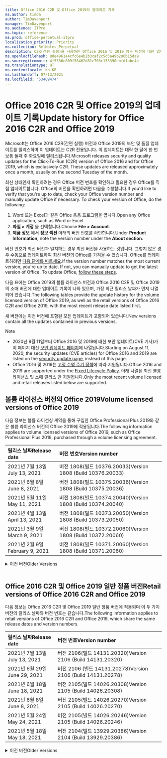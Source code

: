 ```yaml
---
title: Office 2016 C2R 및 Office 2019의 업데이트 기록
ms.author: timda
author: TimDavenport
manager: TimDavenport
ms.audience: ITPro
ms.topic: reference
ms.prod: office-perpetual-itpro
localization_priority: Priority
ms.collection: RelNotes_Perpetual
description: C2R(간편 실행)을 사용하는 Office 2016 및 2019 영구 버전에 대한 업데이트 기록을 IT 전문가에게 제공합니다.
ms.openlocfilehash: 8de4961a4cfc6e4b2b3caf2c5d3a49b296b15da9
ms.sourcegitcommit: 4f5536e809f58462d81c708c153390ebfd1abc4e
ms.translationtype: HT
ms.contentlocale: ko-KR
ms.lasthandoff: 07/13/2021
ms.locfileid: "53409474"
---
```

# <a name="update-history-for-office-2016-c2r-and-office-2019"></a><span data-ttu-id="f328a-103">Office 2016 C2R 및 Office 2019의 업데이트 기록</span><span class="sxs-lookup"><span data-stu-id="f328a-103">Update history for Office 2016 C2R and Office 2019</span></span>

<span data-ttu-id="f328a-p101">Microsoft는 Office 2016 C2R(간편 실행) 버전과 Office 2019의 보안 및 품질 업데이트를 릴리스하며 이 업데이트는 C2R 전용입니다. 이 업데이트는 대략 한 달에 한 번 보통 둘째 주 화요일에 릴리스됩니다.</span><span class="sxs-lookup"><span data-stu-id="f328a-p101">Microsoft releases security and quality updates for the Click-To-Run (C2R) version of Office 2016 and for Office 2019, which is exclusively C2R. These updates are released approximately once a month, usually on the second Tuesday of the month.</span></span>

<span data-ttu-id="f328a-p102">최신 상태인지 확인하려는 경우 Office 버전 번호를 확인하고 필요한 경우 Office를 직접 업데이트합니다. Office의 버전을 확인하려면 다음을 수행합니다.</span><span class="sxs-lookup"><span data-stu-id="f328a-p102">If you'd like to verify that you're up to date, check your Office version number and manually update Office if necessary. To check your version of Office, do the following:</span></span>

  1.    <span data-ttu-id="f328a-108">Word 또는 Excel과 같은 Office 응용 프로그램을 엽니다.</span><span class="sxs-lookup"><span data-stu-id="f328a-108">Open any Office application, such as Word or Excel.</span></span>
  2.    <span data-ttu-id="f328a-109">**파일 > 계정** 을 선택합니다.</span><span class="sxs-lookup"><span data-stu-id="f328a-109">Choose **File > Account**.</span></span>
  3.    <span data-ttu-id="f328a-110">**제품 정보** 에서 **정보 섹션** 아래의 버전 번호를 확인합니다.</span><span class="sxs-lookup"><span data-stu-id="f328a-110">Under **Product Information**, note the version number under the **About section**.</span></span>

<span data-ttu-id="f328a-p103">버전 번호가 최신 버전과 일치하는 경우 최신 버전을 사용하는 것입니다. 그렇지 않은 경우 수동으로 업데이트하여 최신 버전의 Office를 가져올 수 있습니다. Office를 업데이트하려면 [다음 단계를 따르세요](https://support.office.com/article/2ab296f3-7f03-43a2-8e50-46de917611c5).</span><span class="sxs-lookup"><span data-stu-id="f328a-p103">If the version number matches the most current version, you're up to date. If not, you can manually update to get the latest version of Office. To update Office, [follow these steps](https://support.office.com/article/2ab296f3-7f03-43a2-8e50-46de917611c5).</span></span>


<span data-ttu-id="f328a-114">다음 표에는 Office 2019의 볼륨 라이선스 버전과 Office 2016 C2R 및 Office 2019의 소매 버전에 대한 업데이트 기록이 나와 있으며, 가장 최근 릴리스 날짜가 먼저 나열되어 있습니다.</span><span class="sxs-lookup"><span data-stu-id="f328a-114">The following tables provide the update history for the volume licensed version of Office 2019, as well as the retail versions of Office 2016 C2R and Office 2019, with the most recent release date listed first.</span></span>

<span data-ttu-id="f328a-115">새 버전에는 이전 버전에 포함된 모든 업데이트가 포함되어 있습니다.</span><span class="sxs-lookup"><span data-stu-id="f328a-115">New versions contain all the updates contained in previous versions.</span></span>


 > [!NOTE]
> - <span data-ttu-id="f328a-116">2020년 8월 11일부터 Office 2016 및 2019에 대한 보안 업데이트(CVE 기사)가 이 페이지 대신 [ 보안 업데이트 페이지](./microsoft365-apps-security-updates.md)에 나열됩니다.</span><span class="sxs-lookup"><span data-stu-id="f328a-116">Starting on August 11, 2020, the security updates (CVE articles) for Office 2016 and 2019 are listed on the [security update page](./microsoft365-apps-security-updates.md), instead of this page.</span></span> 
> - <span data-ttu-id="f328a-117">Office 2016 및 2019는 [고정 수명 주기 정책](/lifecycle/policies/fixed)에 따라 지원됩니다.</span><span class="sxs-lookup"><span data-stu-id="f328a-117">Office 2016 and 2019 are supported under the [Fixed Lifecycle Policy](/lifecycle/policies/fixed).</span></span> <span data-ttu-id="f328a-118">아래 나열된 최신 볼륨 라이선스 및 소매 릴리스 만 지원됩니다.</span><span class="sxs-lookup"><span data-stu-id="f328a-118">Only the most recent volume licensed and retail releases listed below are supported.</span></span>


## <a name="volume-licensed-versions-of-office-2019"></a><span data-ttu-id="f328a-119">볼륨 라이선스 버전의 Office 2019</span><span class="sxs-lookup"><span data-stu-id="f328a-119">Volume licensed versions of Office 2019</span></span>
<span data-ttu-id="f328a-120">다음 정보는 볼륨 라이선싱 계약을 통해 구입한 Office Professional Plus 2019와 같은 볼륨 라이선스 버전의 Office 2019에 적용됩니다.</span><span class="sxs-lookup"><span data-stu-id="f328a-120">The following information applies to volume licensed versions of Office 2019, such as Office Professional Plus 2019, purchased through a volume licensing agreement.</span></span>

[//]: # (VL 테이블 시작 제거 안 함)


|<span data-ttu-id="f328a-122">**릴리스 날짜**</span><span class="sxs-lookup"><span data-stu-id="f328a-122">**Release date**</span></span>|<span data-ttu-id="f328a-123">**버전 번호**</span><span class="sxs-lookup"><span data-stu-id="f328a-123">**Version number**</span></span>|
|:-----|:-----|
|<span data-ttu-id="f328a-124">2021년 7월 13일</span><span class="sxs-lookup"><span data-stu-id="f328a-124">July 13, 2021</span></span>|<span data-ttu-id="f328a-125">버전 1808(빌드 10376.20033)</span><span class="sxs-lookup"><span data-stu-id="f328a-125">Version 1808 (Build 10376.20033)</span></span>|
|<span data-ttu-id="f328a-126">2021년 6월 8일</span><span class="sxs-lookup"><span data-stu-id="f328a-126">June 8, 2021</span></span>|<span data-ttu-id="f328a-127">버전 1808(빌드 10375.20036)</span><span class="sxs-lookup"><span data-stu-id="f328a-127">Version 1808 (Build 10375.20036)</span></span>|
|<span data-ttu-id="f328a-128">2021년 5월 11일</span><span class="sxs-lookup"><span data-stu-id="f328a-128">May 11, 2021</span></span>|<span data-ttu-id="f328a-129">버전 1808(빌드 10374.20040)</span><span class="sxs-lookup"><span data-stu-id="f328a-129">Version 1808 (Build 10374.20040)</span></span>|
|<span data-ttu-id="f328a-130">2021년 4월 13일</span><span class="sxs-lookup"><span data-stu-id="f328a-130">April 13, 2021</span></span>|<span data-ttu-id="f328a-131">버전 1808(빌드 10373.20050)</span><span class="sxs-lookup"><span data-stu-id="f328a-131">Version 1808 (Build 10373.20050)</span></span>|
|<span data-ttu-id="f328a-132">2021년 3월 9일</span><span class="sxs-lookup"><span data-stu-id="f328a-132">March 9, 2021</span></span>|<span data-ttu-id="f328a-133">버전 1808(빌드 10372.20060)</span><span class="sxs-lookup"><span data-stu-id="f328a-133">Version 1808 (Build 10372.20060)</span></span>|
|<span data-ttu-id="f328a-134">2021년 2월 9일</span><span class="sxs-lookup"><span data-stu-id="f328a-134">February 9, 2021</span></span>|<span data-ttu-id="f328a-135">버전 1808(빌드 10371.20060)</span><span class="sxs-lookup"><span data-stu-id="f328a-135">Version 1808 (Build 10371.20060)</span></span>|


[//]: # (VL TABLE END를 제거하지 마십시오.)

<details>
<summary><span data-ttu-id="f328a-137">이전 버전</span><span class="sxs-lookup"><span data-stu-id="f328a-137">Older Versions</span></span></summary>
 

[//]: # (VL 오래된 테이블 시작)을(를) 제거하지 마십시오.


|<span data-ttu-id="f328a-139">**릴리스 날짜**</span><span class="sxs-lookup"><span data-stu-id="f328a-139">**Release date**</span></span>|<span data-ttu-id="f328a-140">**버전 번호**</span><span class="sxs-lookup"><span data-stu-id="f328a-140">**Version number**</span></span>|
|:-----|:-----|
|<span data-ttu-id="f328a-141">2021년 1월 12일</span><span class="sxs-lookup"><span data-stu-id="f328a-141">January 12, 2021</span></span>|<span data-ttu-id="f328a-142">버전 1808(빌드 10370.20052)</span><span class="sxs-lookup"><span data-stu-id="f328a-142">Version 1808 (Build 10370.20052)</span></span>|
|<span data-ttu-id="f328a-143">2020년 12월 8일</span><span class="sxs-lookup"><span data-stu-id="f328a-143">December 8, 2020</span></span>|<span data-ttu-id="f328a-144">버전 1808(빌드 10369.20032)</span><span class="sxs-lookup"><span data-stu-id="f328a-144">Version 1808 (Build 10369.20032)</span></span>|
|<span data-ttu-id="f328a-145">2020년 11월 10일</span><span class="sxs-lookup"><span data-stu-id="f328a-145">November 10, 2020</span></span>|<span data-ttu-id="f328a-146">버전 1808(빌드 10368.20035)</span><span class="sxs-lookup"><span data-stu-id="f328a-146">Version 1808 (Build 10368.20035)</span></span>|
|<span data-ttu-id="f328a-147">2020년 10월 13일</span><span class="sxs-lookup"><span data-stu-id="f328a-147">October 13, 2020</span></span>|<span data-ttu-id="f328a-148">버전 1808(빌드 10367.20048)</span><span class="sxs-lookup"><span data-stu-id="f328a-148">Version 1808 (Build 10367.20048)</span></span>|
|<span data-ttu-id="f328a-149">2020년 9월 8일</span><span class="sxs-lookup"><span data-stu-id="f328a-149">September 8, 2020</span></span>|<span data-ttu-id="f328a-150">버전 1808(빌드 10366.20016)</span><span class="sxs-lookup"><span data-stu-id="f328a-150">Version 1808 (Build 10366.20016)</span></span>|
|<span data-ttu-id="f328a-151">2020년 8월 11일</span><span class="sxs-lookup"><span data-stu-id="f328a-151">August 11, 2020</span></span>|<span data-ttu-id="f328a-152">버전 1808(빌드 10364.20059)</span><span class="sxs-lookup"><span data-stu-id="f328a-152">Version 1808 (Build 10364.20059)</span></span>|
|<span data-ttu-id="f328a-153">2020년 7월 14일</span><span class="sxs-lookup"><span data-stu-id="f328a-153">July 14, 2020</span></span>   |<span data-ttu-id="f328a-154">버전 1808(빌드 10363.20015)</span><span class="sxs-lookup"><span data-stu-id="f328a-154">Version 1808 (Build 10363.20015)</span></span>  |
|<span data-ttu-id="f328a-155">2020년 6월 9일</span><span class="sxs-lookup"><span data-stu-id="f328a-155">June 9, 2020</span></span>   |<span data-ttu-id="f328a-156">버전 1808(빌드 10361.20002)</span><span class="sxs-lookup"><span data-stu-id="f328a-156">Version 1808 (Build 10361.20002)</span></span>  |
|<span data-ttu-id="f328a-157">2020년 5월 12일</span><span class="sxs-lookup"><span data-stu-id="f328a-157">May 12, 2020</span></span>   |<span data-ttu-id="f328a-158">버전 1808(빌드 10359.20023)</span><span class="sxs-lookup"><span data-stu-id="f328a-158">Version 1808 (Build 10359.20023)</span></span>  |
|<span data-ttu-id="f328a-159">2020년 4월 14일</span><span class="sxs-lookup"><span data-stu-id="f328a-159">April 14, 2020</span></span>   |<span data-ttu-id="f328a-160">버전 1808(빌드 10358.20061)</span><span class="sxs-lookup"><span data-stu-id="f328a-160">Version 1808 (Build 10358.20061)</span></span>  |
|<span data-ttu-id="f328a-161">2020년 3월 10일</span><span class="sxs-lookup"><span data-stu-id="f328a-161">March 10, 2020</span></span>   |<span data-ttu-id="f328a-162">버전 1808 (빌드 10357.20081)</span><span class="sxs-lookup"><span data-stu-id="f328a-162">Version 1808 (Build 10357.20081)</span></span>  |
|<span data-ttu-id="f328a-163">2020년 2월 11일</span><span class="sxs-lookup"><span data-stu-id="f328a-163">February 11, 2020</span></span>   |<span data-ttu-id="f328a-164">버전 1808 (빌드 10356.20006)</span><span class="sxs-lookup"><span data-stu-id="f328a-164">Version 1808 (Build 10356.20006)</span></span>  |


[//]: # (VL 오래된 테이블 종료)를 제거하지 마십시오.

</details>


<br/>

## <a name="retail-versions-of-office-2016-c2r-and-office-2019"></a><span data-ttu-id="f328a-166">Office 2016 C2R 및 Office 2019 일반 정품 버전</span><span class="sxs-lookup"><span data-stu-id="f328a-166">Retail versions of Office 2016 C2R and Office 2019</span></span>
<span data-ttu-id="f328a-167">다음 정보는 Office 2016 C2R 및 Office 2019 일반 정품 버전에 적용되며 이 두 가지 버전의 릴리스 날짜와 버전 번호는 같습니다.</span><span class="sxs-lookup"><span data-stu-id="f328a-167">The following information applies to retail versions of Office 2016 C2R and Office 2019, which share the same release dates and version numbers.</span></span>

[//]: # (VL 테이블 시작 제거 안 함)


|<span data-ttu-id="f328a-169">**릴리스 날짜**</span><span class="sxs-lookup"><span data-stu-id="f328a-169">**Release date**</span></span>|<span data-ttu-id="f328a-170">**버전 번호**</span><span class="sxs-lookup"><span data-stu-id="f328a-170">**Version number**</span></span>|
|:-----|:-----|
|<span data-ttu-id="f328a-171">2021년 7월 13일</span><span class="sxs-lookup"><span data-stu-id="f328a-171">July 13, 2021</span></span>|<span data-ttu-id="f328a-172">버전 2106(빌드 14131.20320)</span><span class="sxs-lookup"><span data-stu-id="f328a-172">Version 2106 (Build 14131.20320)</span></span>|
|<span data-ttu-id="f328a-173">2021년 6월 29일</span><span class="sxs-lookup"><span data-stu-id="f328a-173">June 29, 2021</span></span>|<span data-ttu-id="f328a-174">버전 2106 (빌드 14131.20278)</span><span class="sxs-lookup"><span data-stu-id="f328a-174">Version 2106 (Build 14131.20278)</span></span>|
|<span data-ttu-id="f328a-175">2021년 6월 18일</span><span class="sxs-lookup"><span data-stu-id="f328a-175">June 18, 2021</span></span>|<span data-ttu-id="f328a-176">버전 2105(빌드 14026.20308)</span><span class="sxs-lookup"><span data-stu-id="f328a-176">Version 2105 (Build 14026.20308)</span></span>|
|<span data-ttu-id="f328a-177">2021년 6월 8일</span><span class="sxs-lookup"><span data-stu-id="f328a-177">June 8, 2021</span></span>|<span data-ttu-id="f328a-178">버전 2105(빌드 14026.20270)</span><span class="sxs-lookup"><span data-stu-id="f328a-178">Version 2105 (Build 14026.20270)</span></span>|
|<span data-ttu-id="f328a-179">2021년 5월 24일</span><span class="sxs-lookup"><span data-stu-id="f328a-179">May 24, 2021</span></span>|<span data-ttu-id="f328a-180">버전 2105(빌드 14026.20246)</span><span class="sxs-lookup"><span data-stu-id="f328a-180">Version 2105 (Build 14026.20246)</span></span>|
|<span data-ttu-id="f328a-181">2021년 5월 18일</span><span class="sxs-lookup"><span data-stu-id="f328a-181">May 18, 2021</span></span>|<span data-ttu-id="f328a-182">버전 2104(빌드 13929.20386)</span><span class="sxs-lookup"><span data-stu-id="f328a-182">Version 2104 (Build 13929.20386)</span></span>|


[//]: # (VL 테이블 시작 제거 안 함)

<details>
<summary><span data-ttu-id="f328a-184">이전 버전</span><span class="sxs-lookup"><span data-stu-id="f328a-184">Older Versions</span></span></summary>
 

[//]: # (VL 테이블 시작 제거 안 함)


|<span data-ttu-id="f328a-186">**릴리스 날짜**</span><span class="sxs-lookup"><span data-stu-id="f328a-186">**Release date**</span></span>|<span data-ttu-id="f328a-187">**버전 번호**</span><span class="sxs-lookup"><span data-stu-id="f328a-187">**Version number**</span></span>|
|:-----|:-----|
|<span data-ttu-id="f328a-188">2021년 5월 11일</span><span class="sxs-lookup"><span data-stu-id="f328a-188">May 11, 2021</span></span>|<span data-ttu-id="f328a-189">버전 2104(빌드 13929.20372)</span><span class="sxs-lookup"><span data-stu-id="f328a-189">Version 2104 (Build 13929.20372)</span></span>|
|<span data-ttu-id="f328a-190">2021년 4월 29일</span><span class="sxs-lookup"><span data-stu-id="f328a-190">April 29, 2021</span></span>|<span data-ttu-id="f328a-191">버전 2104(빌드 13929.20296)</span><span class="sxs-lookup"><span data-stu-id="f328a-191">Version 2104 (Build 13929.20296)</span></span>|
|<span data-ttu-id="f328a-192">2021년 4월 23일</span><span class="sxs-lookup"><span data-stu-id="f328a-192">April 23, 2021</span></span>|<span data-ttu-id="f328a-193">버전 2103(빌드 13901.20462)</span><span class="sxs-lookup"><span data-stu-id="f328a-193">Version 2103 (Build 13901.20462)</span></span>|
|<span data-ttu-id="f328a-194">2021년 4월 13일</span><span class="sxs-lookup"><span data-stu-id="f328a-194">April 13, 2021</span></span>|<span data-ttu-id="f328a-195">버전 2103(빌드 13901.20400)</span><span class="sxs-lookup"><span data-stu-id="f328a-195">Version 2103 (Build 13901.20400)</span></span>|
|<span data-ttu-id="f328a-196">2021년 4월 2일</span><span class="sxs-lookup"><span data-stu-id="f328a-196">April 2, 2021</span></span>|<span data-ttu-id="f328a-197">버전 2103(빌드 13901.20336)</span><span class="sxs-lookup"><span data-stu-id="f328a-197">Version 2103 (Build 13901.20336)</span></span>|
|<span data-ttu-id="f328a-198">2021년 3월 30일</span><span class="sxs-lookup"><span data-stu-id="f328a-198">March 30, 2021</span></span>|<span data-ttu-id="f328a-199">버전 2103(빌드 13901.20312)</span><span class="sxs-lookup"><span data-stu-id="f328a-199">Version 2103 (Build 13901.20312)</span></span>|
|<span data-ttu-id="f328a-200">2021년 3월 18일</span><span class="sxs-lookup"><span data-stu-id="f328a-200">March 18, 2021</span></span>|<span data-ttu-id="f328a-201">버전 2102(빌드 13801.20360)</span><span class="sxs-lookup"><span data-stu-id="f328a-201">Version 2102 (Build 13801.20360)</span></span>|
|<span data-ttu-id="f328a-202">2021년 3월 9일</span><span class="sxs-lookup"><span data-stu-id="f328a-202">March 9, 2021</span></span>|<span data-ttu-id="f328a-203">버전 2102(빌드 13801.20294)</span><span class="sxs-lookup"><span data-stu-id="f328a-203">Version 2102 (Build 13801.20294)</span></span>|
|<span data-ttu-id="f328a-204">2021년 3월 1일</span><span class="sxs-lookup"><span data-stu-id="f328a-204">March 1, 2021</span></span>|<span data-ttu-id="f328a-205">버전 2102(빌드 13801.20266)</span><span class="sxs-lookup"><span data-stu-id="f328a-205">Version 2102 (Build 13801.20266)</span></span>|
|<span data-ttu-id="f328a-206">2021년 2월 16일</span><span class="sxs-lookup"><span data-stu-id="f328a-206">February 16, 2021</span></span>|<span data-ttu-id="f328a-207">버전 2101(빌드 13628.20448)</span><span class="sxs-lookup"><span data-stu-id="f328a-207">Version 2101 (Build 13628.20448)</span></span>|
|<span data-ttu-id="f328a-208">2021년 2월 9일</span><span class="sxs-lookup"><span data-stu-id="f328a-208">February 9, 2021</span></span>|<span data-ttu-id="f328a-209">버전 2101(빌드 13628.20380)</span><span class="sxs-lookup"><span data-stu-id="f328a-209">Version 2101 (Build 13628.20380)</span></span>|
|<span data-ttu-id="f328a-210">2021년 1월 26일</span><span class="sxs-lookup"><span data-stu-id="f328a-210">January 26, 2021</span></span>|<span data-ttu-id="f328a-211">버전 2101(빌드 13628.20274)</span><span class="sxs-lookup"><span data-stu-id="f328a-211">Version 2101 (Build 13628.20274)</span></span>|
|<span data-ttu-id="f328a-212">2021년 1월 21일</span><span class="sxs-lookup"><span data-stu-id="f328a-212">January 21, 2021</span></span>|<span data-ttu-id="f328a-213">버전 2012(빌드 13530.20440)</span><span class="sxs-lookup"><span data-stu-id="f328a-213">Version 2012 (Build 13530.20440)</span></span>|
|<span data-ttu-id="f328a-214">2021년 1월 12일</span><span class="sxs-lookup"><span data-stu-id="f328a-214">January 12, 2021</span></span>|<span data-ttu-id="f328a-215">버전 2012(빌드 13530.20376)</span><span class="sxs-lookup"><span data-stu-id="f328a-215">Version 2012 (Build 13530.20376)</span></span>|
|<span data-ttu-id="f328a-216">2021년 1월 5일</span><span class="sxs-lookup"><span data-stu-id="f328a-216">January 5, 2021</span></span>|<span data-ttu-id="f328a-217">버전 2012(빌드 13530.20316)</span><span class="sxs-lookup"><span data-stu-id="f328a-217">Version 2012 (Build 13530.20316)</span></span>|
|<span data-ttu-id="f328a-218">2020년 12월 21일</span><span class="sxs-lookup"><span data-stu-id="f328a-218">December 21, 2020</span></span>|<span data-ttu-id="f328a-219">버전 2011(빌드 13426.20404)</span><span class="sxs-lookup"><span data-stu-id="f328a-219">Version 2011 (Build 13426.20404)</span></span>|
|<span data-ttu-id="f328a-220">2020년 12월 8일</span><span class="sxs-lookup"><span data-stu-id="f328a-220">December 8, 2020</span></span>|<span data-ttu-id="f328a-221">버전 2011(빌드 13426.20332)</span><span class="sxs-lookup"><span data-stu-id="f328a-221">Version 2011 (Build 13426.20332)</span></span>|
|<span data-ttu-id="f328a-222">2020년 12월 2일</span><span class="sxs-lookup"><span data-stu-id="f328a-222">December 2, 2020</span></span>|<span data-ttu-id="f328a-223">버전 2011(빌드 13426.20308)</span><span class="sxs-lookup"><span data-stu-id="f328a-223">Version 2011 (Build 13426.20308)</span></span>|
|<span data-ttu-id="f328a-224">2020년 11월 30일</span><span class="sxs-lookup"><span data-stu-id="f328a-224">November 30, 2020</span></span>|<span data-ttu-id="f328a-225">버전 2011(빌드 13426.20294)</span><span class="sxs-lookup"><span data-stu-id="f328a-225">Version 2011 (Build 13426.20294)</span></span>|
|<span data-ttu-id="f328a-226">2020년 11월 23일</span><span class="sxs-lookup"><span data-stu-id="f328a-226">November 23, 2020</span></span>|<span data-ttu-id="f328a-227">버전 2011(빌드 13426.20274)</span><span class="sxs-lookup"><span data-stu-id="f328a-227">Version 2011 (Build 13426.20274)</span></span>|
|<span data-ttu-id="f328a-228">2020년 11월 17일</span><span class="sxs-lookup"><span data-stu-id="f328a-228">November 17, 2020</span></span>|<span data-ttu-id="f328a-229">버전 2010(빌드 13328.20408)</span><span class="sxs-lookup"><span data-stu-id="f328a-229">Version 2010 (Build 13328.20408)</span></span>|
|<span data-ttu-id="f328a-230">2020년 11월 10일</span><span class="sxs-lookup"><span data-stu-id="f328a-230">November 10, 2020</span></span>|<span data-ttu-id="f328a-231">버전 2010(빌드 13328.20356)</span><span class="sxs-lookup"><span data-stu-id="f328a-231">Version 2010 (Build 13328.20356)</span></span>|
|<span data-ttu-id="f328a-232">2020년 10월 27일</span><span class="sxs-lookup"><span data-stu-id="f328a-232">October 27, 2020</span></span>|<span data-ttu-id="f328a-233">버전 2010(빌드 13328.20292)</span><span class="sxs-lookup"><span data-stu-id="f328a-233">Version 2010 (Build 13328.20292)</span></span>|
|<span data-ttu-id="f328a-234">2020년 10월 21일</span><span class="sxs-lookup"><span data-stu-id="f328a-234">October 21, 2020</span></span>|<span data-ttu-id="f328a-235">버전 2009(빌드 13231.20418)</span><span class="sxs-lookup"><span data-stu-id="f328a-235">Version 2009 (Build 13231.20418)</span></span>|
|<span data-ttu-id="f328a-236">2020년 10월 13일</span><span class="sxs-lookup"><span data-stu-id="f328a-236">October 13, 2020</span></span>|<span data-ttu-id="f328a-237">버전 2009(빌드 13231.20390)</span><span class="sxs-lookup"><span data-stu-id="f328a-237">Version 2009 (Build 13231.20390)</span></span>|
|<span data-ttu-id="f328a-238">2020년 10월 8일</span><span class="sxs-lookup"><span data-stu-id="f328a-238">October 8, 2020</span></span>|<span data-ttu-id="f328a-239">버전 2009(빌드 13231.20368)</span><span class="sxs-lookup"><span data-stu-id="f328a-239">Version 2009 (Build 13231.20368)</span></span>|
|<span data-ttu-id="f328a-240">2020년 9월 28일</span><span class="sxs-lookup"><span data-stu-id="f328a-240">September 28, 2020</span></span>|<span data-ttu-id="f328a-241">버전 2009(빌드 13231.20262)</span><span class="sxs-lookup"><span data-stu-id="f328a-241">Version 2009 (Build 13231.20262)</span></span>|
|<span data-ttu-id="f328a-242">2020년 9월 22일</span><span class="sxs-lookup"><span data-stu-id="f328a-242">September 22, 2020</span></span>|<span data-ttu-id="f328a-243">버전 2008(빌드 13127.20508)</span><span class="sxs-lookup"><span data-stu-id="f328a-243">Version 2008 (Build 13127.20508)</span></span>|
|<span data-ttu-id="f328a-244">2020년 9월 9일</span><span class="sxs-lookup"><span data-stu-id="f328a-244">September 9, 2020</span></span>|<span data-ttu-id="f328a-245">버전 2008(빌드 13127.20408)</span><span class="sxs-lookup"><span data-stu-id="f328a-245">Version 2008 (Build 13127.20408)</span></span>|
|<span data-ttu-id="f328a-246">2020년 8월 31일</span><span class="sxs-lookup"><span data-stu-id="f328a-246">August 31, 2020</span></span>|<span data-ttu-id="f328a-247">버전 2008(빌드 13127.20296)</span><span class="sxs-lookup"><span data-stu-id="f328a-247">Version 2008 (Build 13127.20296)</span></span>|
|<span data-ttu-id="f328a-248">2020년 8월 25일</span><span class="sxs-lookup"><span data-stu-id="f328a-248">August 25, 2020</span></span>|<span data-ttu-id="f328a-249">버전 2007(빌드 13029.20460)</span><span class="sxs-lookup"><span data-stu-id="f328a-249">Version 2007 (Build 13029.20460)</span></span>|
|<span data-ttu-id="f328a-250">2020년 8월 11일</span><span class="sxs-lookup"><span data-stu-id="f328a-250">August 11, 2020</span></span>|<span data-ttu-id="f328a-251">버전 2007(빌드 13029.20344)</span><span class="sxs-lookup"><span data-stu-id="f328a-251">Version 2007 (Build 13029.20344)</span></span>|
|<span data-ttu-id="f328a-252">2020년 7월 30일</span><span class="sxs-lookup"><span data-stu-id="f328a-252">July 30, 2020</span></span>|<span data-ttu-id="f328a-253">버전 2007(빌드 13029.20308)</span><span class="sxs-lookup"><span data-stu-id="f328a-253">Version 2007 (Build 13029.20308)</span></span>  |
|<span data-ttu-id="f328a-254">2020년 7월 28일</span><span class="sxs-lookup"><span data-stu-id="f328a-254">July 28, 2020</span></span>|<span data-ttu-id="f328a-255">버전 2006(빌드 13001.20498)</span><span class="sxs-lookup"><span data-stu-id="f328a-255">Version 2006 (Build 13001.20498)</span></span>  |
|<span data-ttu-id="f328a-256">2020년 7월 14일</span><span class="sxs-lookup"><span data-stu-id="f328a-256">July 14, 2020</span></span>|<span data-ttu-id="f328a-257">버전 2006(빌드 13001.20384)</span><span class="sxs-lookup"><span data-stu-id="f328a-257">Version 2006 (Build 13001.20384)</span></span>  |
|<span data-ttu-id="f328a-258">2020년 6월 30일</span><span class="sxs-lookup"><span data-stu-id="f328a-258">June 30, 2020</span></span>|<span data-ttu-id="f328a-259">버전 2006(빌드 13001.20266)</span><span class="sxs-lookup"><span data-stu-id="f328a-259">Version 2006 (Build 13001.20266)</span></span>  |
|<span data-ttu-id="f328a-260">2020년 6월 24일</span><span class="sxs-lookup"><span data-stu-id="f328a-260">June 24, 2020</span></span>|<span data-ttu-id="f328a-261">버전 2005(빌드 12827.20470)</span><span class="sxs-lookup"><span data-stu-id="f328a-261">Version 2005 (Build 12827.20470)</span></span>  |
|<span data-ttu-id="f328a-262">2020년 6월 9일</span><span class="sxs-lookup"><span data-stu-id="f328a-262">June 9, 2020</span></span>|<span data-ttu-id="f328a-263">버전 2005(빌드 12827.20336)</span><span class="sxs-lookup"><span data-stu-id="f328a-263">Version 2005 (Build 12827.20336)</span></span>  |
|<span data-ttu-id="f328a-264">2020년 6월 2일</span><span class="sxs-lookup"><span data-stu-id="f328a-264">June 2, 2020</span></span>|<span data-ttu-id="f328a-265">버전 2005(빌드 12827.20268)</span><span class="sxs-lookup"><span data-stu-id="f328a-265">Version 2005 (Build 12827.20268)</span></span>  |
|<span data-ttu-id="f328a-266">2020년 5월 21일</span><span class="sxs-lookup"><span data-stu-id="f328a-266">May 21, 2020</span></span>|<span data-ttu-id="f328a-267">버전 2004(빌드 12730.20352)</span><span class="sxs-lookup"><span data-stu-id="f328a-267">Version 2004 (Build 12730.20352)</span></span>  |
|<span data-ttu-id="f328a-268">2020년 5월 12일</span><span class="sxs-lookup"><span data-stu-id="f328a-268">May 12, 2020</span></span>|<span data-ttu-id="f328a-269">버전 2004(버전 12730.20270)</span><span class="sxs-lookup"><span data-stu-id="f328a-269">Version 2004 (Build 12730.20270)</span></span>  |
|<span data-ttu-id="f328a-270">2020년 5월 4일</span><span class="sxs-lookup"><span data-stu-id="f328a-270">May 4, 2020</span></span>|<span data-ttu-id="f328a-271">버전 2004(빌드 12730.20250)</span><span class="sxs-lookup"><span data-stu-id="f328a-271">Version 2004 (Build 12730.20250)</span></span>  |
|<span data-ttu-id="f328a-272">2020년 4월 29일</span><span class="sxs-lookup"><span data-stu-id="f328a-272">April 29, 2020</span></span>|<span data-ttu-id="f328a-273">버전 2004(빌드 12730.20236)</span><span class="sxs-lookup"><span data-stu-id="f328a-273">Version 2004 (Build 12730.20236)</span></span>  |
|<span data-ttu-id="f328a-274">2020년 4월 15일</span><span class="sxs-lookup"><span data-stu-id="f328a-274">April 15, 2020</span></span>|<span data-ttu-id="f328a-275">버전 2003(빌드 12624.20466)</span><span class="sxs-lookup"><span data-stu-id="f328a-275">Version 2003 (Build 12624.20466)</span></span>  |
|<span data-ttu-id="f328a-276">2020년 4월 14일</span><span class="sxs-lookup"><span data-stu-id="f328a-276">April 14, 2020</span></span>|<span data-ttu-id="f328a-277">버전 2003(빌드 12624.20442)</span><span class="sxs-lookup"><span data-stu-id="f328a-277">Version 2003 (Build 12624.20442)</span></span>  |
|<span data-ttu-id="f328a-278">2020년 3월 31일</span><span class="sxs-lookup"><span data-stu-id="f328a-278">March 31, 2020</span></span>|<span data-ttu-id="f328a-279">버전 2003(빌드 12624.20382)</span><span class="sxs-lookup"><span data-stu-id="f328a-279">Version 2003 (Build 12624.20382)</span></span>  |
|<span data-ttu-id="f328a-280">2020년 3월 25일</span><span class="sxs-lookup"><span data-stu-id="f328a-280">March 25, 2020</span></span>|<span data-ttu-id="f328a-281">버전 2003 (빌드 12624.20320)</span><span class="sxs-lookup"><span data-stu-id="f328a-281">Version 2003 (Build 12624.20320)</span></span>  |
|<span data-ttu-id="f328a-282">2020년 3월 10일</span><span class="sxs-lookup"><span data-stu-id="f328a-282">March 10, 2020</span></span>|<span data-ttu-id="f328a-283">버전 2002 (빌드 12527.20278)</span><span class="sxs-lookup"><span data-stu-id="f328a-283">Version 2002 (Build 12527.20278)</span></span>  |
|<span data-ttu-id="f328a-284">2020년 3월 1일</span><span class="sxs-lookup"><span data-stu-id="f328a-284">March 1, 2020</span></span>   |<span data-ttu-id="f328a-285">버전 2002 (빌드 12527.20242)</span><span class="sxs-lookup"><span data-stu-id="f328a-285">Version 2002 (Build 12527.20242)</span></span>  |


[//]: # (VL 테이블 종료제거 안 함)


</details>